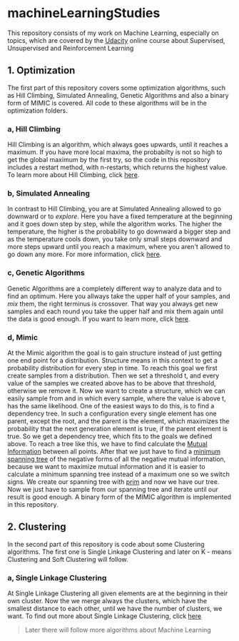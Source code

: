 # machineLearningStudies

This repository consists of my work on Machine Learning, especially on topics, which are covered by the [Udacity](https://www.udacity.com/) online course about Supervised, Unsupervised and  Reinforcement Learning

## 1. Optimization

The first part of this repository covers some optimization algorithms, such as Hill Climbing, Simulated Annealing, Genetic Algorithms and also a binary form of MIMIC is covered. All code to these algorithms will be in the optimization folders.

### a, Hill Climbing

Hill Climbing is an algorithm, which always goes upwards, until it reaches a maximum. If you have more local maxima, the probabilty is not so high to get the global maximum by the first try, so the code in this repository includes a restart method, with n-restarts, which returns the highest value. To learn more about Hill Climbing, click [here](https://en.wikipedia.org/wiki/Hill_climbing).

### b, Simulated Annealing

In contrast to Hill Climbing, you are at Simulated Annealing allowed to go downward or to *explore*. Here you have a fixed temperature at the beginning and it goes down step by step, while the algorithm works. The higher the temperature, the higher is the probability to go downward a bigger step and as the temperature cools down, you take only small steps downward and more steps upward until you reach a maximum, where you aren't allowed to go down any more. For more information, click [here](https://en.wikipedia.org/wiki/Simulated_annealing).

### c, Genetic Algorithms

Genetic Algorithms are a completely different way to analyze data and to find an optimum. Here you allways take the upper half of your samples, and *mix* them, the right terminus is crossover. That way you always get new samples and each round you take the upper half and mix them again until the data is good enough. If you want to learn more, click [here](https://en.wikipedia.org/wiki/Genetic_algorithm).

### d, Mimic 

At the Mimic algorithm the goal is to gain structure instead of just getting one end point for a distribution. Structure means in this context to get a probability distribution for every step in time. To reach this goal we first create samples from a distribution. Then we set a threshold t, and every value of the samples we created above has to be above that threshold, otherwise we remove it. Now we want to create a structure, which we can easily sample from and in which every sample, where the value is above t, has the same likelihood. One of the easiest ways to do this, is to find a dependency tree. In such a configuration every single element has one parent, except the root, and the parent is the element, which maximizes the probability that the next generation element is true, if the parent element is true. So we get a dependency tree, which fits to the goals we defined above. To reach a tree like this, we have to find calculate the [Mutual Information](https://en.wikipedia.org/wiki/Mutual_information) between all points. After that we just have to find a [minimum spanning tree](https://en.wikipedia.org/wiki/Minimum_spanning_tree) of the negative forms of all the negative mutual information, because we want to maximize mutual information and it is easier to calculate a minimum spanning tree instead of a maximum one so we switch signs. We create our spanning tree with [prim](https://en.wikipedia.org/wiki/Prim%27s_algorithm) and now we have our tree. Now we just have to sample from our spanning tree and iterate until our result is good enough. A binary form of the MIMIC algorithm is implemented in this repository.

## 2. Clustering

In the second part of this repository is code about some Clustering algorithms. The first one is Single Linkage Clustering and later on K - means Clustering and Soft Clustering will follow.

### a, Single Linkage Clustering

At Single Linkage Clustering all given elements are at the beginning in their own cluster. Now the we merge always the clusters, which have the smallest distance to each other, until we have the number of clusters, we want. To find out more about Single Linkage Clustering, click [here](https://en.wikipedia.org/wiki/Single-linkage_clustering)

> Later there will follow more algorithms about Machine Learning
